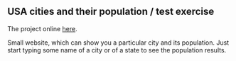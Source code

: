 ## USA cities and their population / test exercise 

The project online [here](https://volodymyrvoronov.github.io/usa-cities-and-their-population/).

Small website, which can show you a particular city and its population.
Just start typing some name of a city or of a state to see the population results.

